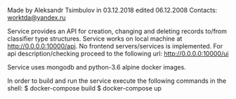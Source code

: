 Made by Aleksandr Tsimbulov in 03.12.2018 edited 06.12.2008
Contacts: worktda@yandex.ru

Service provides an API for creation, changing and deleting records to/from classifier type structures.
Service works on local machine at http://0.0.0.0:10000/api. No frontend servers/services is implemented.
For api description/checking proceed to the following url: http://0.0.0.0:10000/ui

Service uses mongodb and python-3.6 alpine docker images.

In order to build and run the service execute the following commands in the shell:
$ docker-compose build
$ docker-compose up